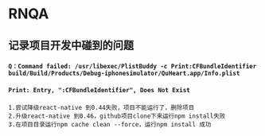 # RNQA

## 记录项目开发中碰到的问题

#### `Q：Command failed: /usr/libexec/PlistBuddy -c Print:CFBundleIdentifier build/Build/Products/Debug-iphonesimulator/QuHeart.app/Info.plist`
#### `Print: Entry, ":CFBundleIdentifier", Does Not Exist`
```
1.尝试降级react-native 到0.44失败，项目不能运行了，删除项目
2.升级react-native 到0.46，github项目clone下来运行npm install失败
3.在项目目录运行npm cache clean --force，运行npm install 成功
```

